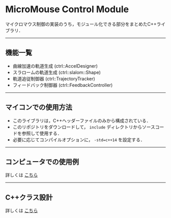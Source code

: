 # MicroMouse Control Module

マイクロマウス制御の実装のうち，モジュール化できる部分をまとめたC++ライブラリ．

--------------------------------------------------------------------------------

## 機能一覧

- 曲線加速の軌道生成 (ctrl::AccelDesigner)
- スラロームの軌道生成 (ctrl::slalom::Shape)
- 軌道追従制御器 (ctrl::TrajectoryTracker)
- フィードバック制御器 (ctrl::FeedbackController)

--------------------------------------------------------------------------------

## マイコンでの使用方法

- このライブラリは，C++ヘッダーファイルのみから構成されている．
- このリポジトリをダウンロードして， `include` ディレクトリからソースコードを参照して使用する．
- 必要に応じてコンパイルオプションに， `-std=c++14` を設定する．

--------------------------------------------------------------------------------

## コンピュータでの使用例

詳しくは [こちら](docs/example.md)

--------------------------------------------------------------------------------

## C++クラス設計

詳しくは [こちら](docs/design.md)
